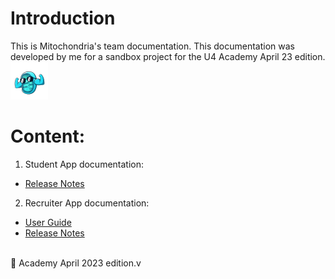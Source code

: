 # Introduction

This is Mitochondria's team documentation. This documentation was developed by me for a sandbox project for the U4 Academy April 23 edition.  
![mitochondria](/.attachments/mitochondria.png)

# Content:

1. Student App documentation:

- [Release Notes](/StudentApp/README.md)

2. Recruiter App documentation:

- [User Guide](User-Guide-RecruiterApp/README.md)
- [Release Notes](Release-Notes-RecruiterApp/README.md)
  <br>
  <br>

🍄 Academy April 2023 edition.v
